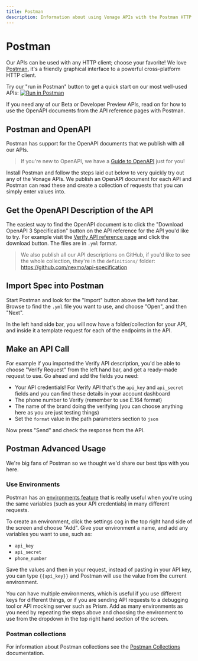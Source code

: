 ```yaml
---
title: Postman
description: Information about using Vonage APIs with the Postman HTTP client.
---
```


# Postman

Our APIs can be used with any HTTP client; choose your favorite! We love [Postman](https://postman.com), it's a friendly graphical interface to a powerful cross-platform HTTP client.

Try our "run in Postman" button to get a quick start on our most well-used APIs: [![Run in Postman](https://run.pstmn.io/button.svg)](https://god.postman.co/run-collection/33e95b98348636ae5cd4#?env%5BVonage%20Environment%5D=W3sia2V5IjoiYXBpX2tleSIsInZhbHVlIjoiWU9VUl9BUElfS0VZIiwiZW5hYmxlZCI6dHJ1ZX0seyJrZXkiOiJhcGlfc2VjcmV0IiwidmFsdWUiOiJZT1VSX0FQSV9TRUNSRVQiLCJlbmFibGVkIjp0cnVlfSx7ImtleSI6IkpXVCIsInZhbHVlIjoiSldUIiwiZW5hYmxlZCI6dHJ1ZX1d)

If you need any of our Beta or Developer Preview APIs, read on for how to use the OpenAPI documents from the API reference pages with Postman.

## Postman and OpenAPI

Postman has support for the OpenAPI documents that we publish with all our APIs.

> If you're new to OpenAPI, we have a [Guide to OpenAPI](/concepts/guides/openapi) just for you!

Install Postman and follow the steps laid out below to very quickly try out any of the Vonage APIs. We publish an OpenAPI document for each API and Postman can read these and create a collection of requests that you can simply enter values into.

## Get the OpenAPI Description of the API

The easiest way to find the OpenAPI document is to click the "Download OpenAPI 3 Specification" button on the API reference for the API you'd like to try. For example visit the [Verify API reference page](https://developer.nexmo.com/api/verify) and click the download button. The files are in `.yml` format.

> We also publish all our API descriptions on GitHub, if you'd like to see the whole collection, they're in the `definitions/` folder: <https://github.com/nexmo/api-specification>

## Import Spec into Postman

Start Postman and look for the "Import" button above the left hand bar. Browse to find the `.yml` file you want to use, and choose "Open", and then "Next".

In the left hand side bar, you will now have a folder/collection for your API, and inside it a template request for each of the endpoints in the API.

## Make an API Call

For example if you imported the Verify API description, you'd be able to choose "Verify Request" from the left hand bar, and get a ready-made request to use. Go ahead and add the fields you need:

* Your API credentials! For Verify API that's the `api_key` and `api_secret` fields and you can find these details in your account dashboard
* The phone number to Verify (remember to use E.164 format)
* The name of the brand doing the verifying (you can choose anything here as you are just testing things)
* Set the `format` value in the path parameters section to `json`

Now press "Send" and check the response from the API.

## Postman Advanced Usage

We're big fans of Postman so we thought we'd share our best tips with you here.

### Use Environments

Postman has an [environments feature](https://learning.postman.com/docs/postman/variables-and-environments/variables/) that is really useful when you're using the same variables (such as your API credentials) in many different requests.

To create an environment, click the settings cog in the top right hand side of the screen and choose "Add". Give your environment a name, and add any variables you want to use, such as:

* `api_key`
* `api_secret`
* `phone_number`

Save the values and then in your request, instead of pasting in your API key, you can type `{{api_key}}` and Postman will use the value from the current environment.

You can have multiple environments, which is useful if you use different keys for different things, or if you are sending API requests to a debugging tool or API mocking server such as Prism. Add as many environments as you need by repeating the steps above and choosing the environment to use from the dropdown in the top right hand section of the screen.

### Postman collections

For information about Postman collections see the [Postman Collections](/concepts/guides/openapi#postman-collections) documentation.
